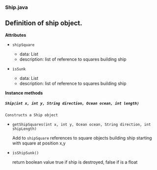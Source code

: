 ### Ship.java
## Definition of ship object.

__Attributes__

* `shipSquare`
    - data: List<Square>
    - description: list of reference to squares building ship

* `isSunk`
    - data: List<Square>
    - description: list of reference to squares building ship

__Instance methods__

##### `Ship(int x, int y, String direction, Ocean ocean, int length)`

    Constructs a Ship object

* `getShipSquares(int x, int y, Ocean ocean, String direction, int shipLength)`
    
    Add to `shipSquare` references to square objects building ship starting with
    square at position x,y

* `isShipSunk()`
    
    return boolean value true if ship is destroyed, false if is a float

